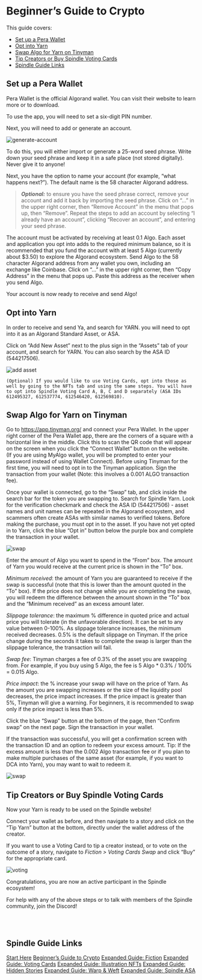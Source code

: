 # Beginner’s Guide to Crypto

This guide covers:

- [Set up a Pera Wallet](#set-up-a-pera-wallet)
- [Opt into Yarn](#opt-into-yarn)
- [Swap Algo for Yarn on Tinyman](#swap-algo-for-yarn-on-tinyman)
- [Tip Creators or Buy Spindle Voting Cards](#tip-creators-or-buy-spindle-voting-cards)
- [Spindle Guide Links](#spindle-guide-links)

## Set up a Pera Wallet

Pera Wallet is the official Algorand wallet. You can visit their website to learn more or to download.

To use the app, you will need to set a six-digit PIN number.

Next, you will need to add or generate an account.

![generate-account](/images/crypto/01-generate.jpg)

To do this, you will either import or generate a 25-word seed phrase. Write down your seed phrase and keep it in a safe place (not stored digitally). Never give it to anyone!

Next, you have the option to name your account (for example, “what happens next?”). The default name is the 58 character Algorand address.

> **_Optional:_** to ensure you have the seed phrase correct, remove your account and add it back by importing the seed phrase. Click on “...” in the upper right corner, then “Remove Account” in the menu that pops up, then “Remove”. Repeat the steps to add an account by selecting “I already have an account”, clicking “Recover an account”, and entering your seed phrase.

The account must be activated by receiving at least 0.1 Algo. Each asset and application you opt into adds to the required minimum balance, so it is recommended that you fund the account with at least 5 Algo (currently about $3.50) to explore the Algorand ecosystem. Send Algo to the 58 character Algorand address from any wallet you own, including an exchange like Coinbase. Click on “...” in the upper right corner, then “Copy Address” in the menu that pops up. Paste this address as the receiver when you send Algo.

Your account is now ready to receive and send Algo!

## Opt into Yarn

In order to receive and send Ya, and search for YARN.  you will need to opt into it as an Algorand Standard Asset, or ASA.

Click on “Add New Asset” next to the plus sign in the “Assets” tab of your account, and search for YARN. You can also search by the ASA ID (544217506).

![add asset](/images/crypto/02-asset.jpg)

```
(Optional) If you would like to use Voting Cards, opt into those as well by going to the NFTs tab and using the same steps. You will have to opt into Spindle Voting Card A, B, C and D separately (ASA IDs 612495327, 612537774, 612546420, 612569810).
```

## Swap Algo for Yarn on Tinyman

Go to https://app.tinyman.org/ and connect your Pera Wallet. In the upper right corner of the Pera Wallet app, there are the corners of a square with a horizontal line in the middle. Click this to scan the QR code that will appear on the screen when you click the “Connect Wallet” button on the website. (If you are using MyAlgo wallet, you will be prompted to enter your password instead of using Wallet Connect). Before using Tinyman for the first time, you will need to opt in to the Tinyman application. Sign the transaction from your wallet (Note: this involves a 0.001 ALGO transaction fee).

Once your wallet is connected, go to the “Swap” tab, and click inside the search bar for the token you are swapping to. Search for Spindle Yarn. Look for the verification checkmark and check the ASA ID (544217506) - asset names and unit names can be repeated in the Algorand ecosystem, and scammers often create ASAs with similar names to verified tokens. Before making the purchase, you must opt in to the asset. If you have not yet opted in to Yarn, click the blue “Opt in” button below the purple box and complete the transaction in your wallet.

![swap](/images/crypto/03-search.jpg)

Enter the amount of Algo you want to spend in the “From” box. The amount of Yarn you would receive at the current price is shown in the “To” box.

*Minimum received*: the amount of Yarn you are guaranteed to receive if the swap is successful (note that this is lower than the amount quoted in the “To” box). If the price does not change while you are completing the swap, you will redeem the difference between the amount shown in the “To” box and the “Minimum received” as an excess amount later.

*Slippage tolerance*: the maximum % difference in quoted price and actual price you will tolerate (in the unfavorable direction). It can be set to any value between 0-100%. As slippage tolerance increases, the minimum received decreases. 0.5% is the default slippage on Tinyman. If the price change during the seconds it takes to complete the swap is larger than the slippage tolerance, the transaction will fail.

*Swap fee*: Tinyman charges a fee of 0.3% of the asset you are swapping from. For example, if you buy using 5 Algo, the fee is 5 Algo * 0.3% / 100% = 0.015 Algo.

*Price impact*: the % increase your swap will have on the price of Yarn. As the amount you are swapping increases or the size of the liquidity pool decreases, the price impact increases. If the price impact is greater than 5%, Tinyman will give a warning. For beginners, it is recommended to swap only if the price impact is less than 5%.

Click the blue “Swap” button at the bottom of the page, then “Confirm swap” on the next page. Sign the transaction in your wallet.

If the transaction was successful, you will get a confirmation screen with the transaction ID and an option to redeem your excess amount. Tip: If the excess amount is less than the 0.002 Algo transaction fee or if you plan to make multiple purchases of the same asset (for example, if you want to DCA into Yarn), you may want to wait to redeem it.

![swap](/images/crypto/04-swap.jpg)

## Tip Creators or Buy Spindle Voting Cards

Now your Yarn is ready to be used on the Spindle website!

Connect your wallet as before, and then navigate to a story and click on the “Tip Yarn” button at the bottom, directly under the wallet address of the creator.

If you want to use a Voting Card to tip a creator instead, or to vote on the outcome of a story, navigate to *Fiction > Voting Cards Swap* and click “Buy” for the appropriate card.

![voting](/images/crypto/05-voting.jpg)

Congratulations, you are now an active participant in the Spindle ecosystem!

For help with any of the above steps or to talk with members of the Spindle community, join the Discord!

<br>
<br>

## Spindle Guide Links

[Start Here](/start-here.md)
[Beginner’s Guide to Crypto](/crypto.md)
[Expanded Guide: Fiction](/fiction.md)
[Expanded Guide: Voting Cards](/voting.md)
[Expanded Guide: Illustration NFTs](/illustrations.md)
[Expanded Guide: Hidden Stories](/hidden-stories.md)
[Expanded Guide: Warp & Weft](/warp-and-weft.md)
[Expanded Guide: Spindle ASA](/spindle.md)
